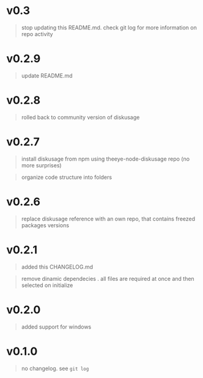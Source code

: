 # v0.3

> stop updating this README.md. check git log for more information on repo activity

# v0.2.9

> update README.md

# v0.2.8

> rolled back to community version of diskusage

# v0.2.7

> install diskusage from npm using theeye-node-diskusage repo (no more surprises)     

> organize code structure into folders   

# v0.2.6

> replace diskusage reference with an own repo, that contains freezed packages versions

# v0.2.1

> added this CHANGELOG.md        

> remove dinamic dependecies . all files are required at once and then selected on initialize        

# v0.2.0

> added support for windows

# v0.1.0

> no changelog. see `git log`
